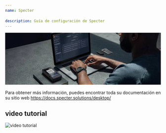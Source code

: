 ```yaml
---
name: Specter

description: Guía de configuración de Specter
---
```


![cover](assets/cover.webp)

Para obtener más información, puedes encontrar toda su documentación en su sitio web https://docs.specter.solutions/desktop/

## video tutorial

![video tutorial](https://www.youtube.com/watch?v=mV1KS-Uwjew)
